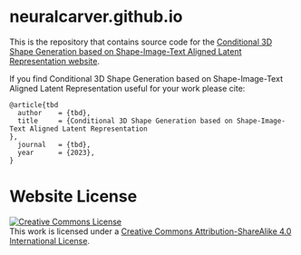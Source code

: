 # neuralcarver.github.io


This is the repository that contains source code for the [Conditional 3D Shape Generation based on Shape-Image-Text Aligned Latent Representation
 website]().

If you find Conditional 3D Shape Generation based on Shape-Image-Text Aligned Latent Representation
 useful for your work please cite:
```
@article{tbd
  author    = {tbd},
  title     = {Conditional 3D Shape Generation based on Shape-Image-Text Aligned Latent Representation
},
  journal   = {tbd},
  year      = {2023},
}
```

# Website License
<a rel="license" href="http://creativecommons.org/licenses/by-sa/4.0/"><img alt="Creative Commons License" style="border-width:0" src="https://i.creativecommons.org/l/by-sa/4.0/88x31.png" /></a><br />This work is licensed under a <a rel="license" href="http://creativecommons.org/licenses/by-sa/4.0/">Creative Commons Attribution-ShareAlike 4.0 International License</a>.

